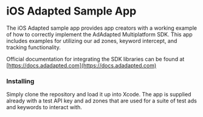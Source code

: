 # iOS Adapted Sample App

The iOS Adapted sample app provides app creators with a working example of how to correctly implement the AdAdapted Multiplatform SDK. This app includes examples for utilizing our ad zones, keyword intercept, and tracking functionality.

Official documentation for integrating the SDK libraries can be found at [https://docs.adadapted.com](https://docs.adadapted.com)

### Installing

Simply clone the repository and load it up into Xcode. The app is supplied already with a test API key and ad zones that are used for a suite of test ads and keywords to interact with.
